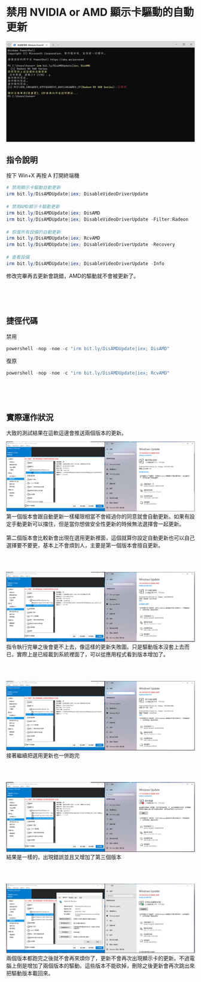 禁用 NVIDIA or AMD 顯示卡驅動的自動更新
===

![](img/Cover.png)

## 指令說明

按下 Win+X 再按 A 打開終端機  

```ps1
# 禁用顯示卡驅動自動更新
irm bit.ly/DisAMDUpdate|iex; DisableVideoDriverUpdate

# 禁用AMD顯示卡驅動更新
irm bit.ly/DisAMDUpdate|iex; DisAMD
irm bit.ly/DisAMDUpdate|iex; DisableVideoDriverUpdate -Filter:Radeon

# 恢復所有設備的自動更新
irm bit.ly/DisAMDUpdate|iex; RcvAMD
irm bit.ly/DisAMDUpdate|iex; DisableVideoDriverUpdate -Recovery

# 查看設備
irm bit.ly/DisAMDUpdate|iex; DisableVideoDriverUpdate -Info
```

修改完畢再去更新會跳錯，AMD的驅動就不會被更新了。  



<br><br><br>

## 捷徑代碼

禁用
```ps1
powershell -nop -noe -c "irm bit.ly/DisAMDUpdate|iex; DisAMD"
```

復原
```ps1
powershell -nop -noe -c "irm bit.ly/DisAMDUpdate|iex; RcvAMD"
```



<br><br><br>

## 實際運作狀況
大致的測試結果在這軟這邊會推送兩個版本的更新。  

![](img/update1-1.png)
第一個版本會跟自動更新一樣權限相當不會經過你的同意就會自動更新。如果有設定手動更新可以擋住，但是當你想做安全性更新的時候無法選擇會一起更新。  
<br>
第二個版本會比較新會出現在選用更新裡面，這個就算你設定自動更新也可以自己選擇要不要更，基本上不會煩到人，主要是第一個版本會擅自更新。  

<br><br>

![](img/update1-2.png)
指令執行完畢之後會更不上去，像這樣的更新失敗圖。只是驅動版本沒套上去而已，實際上是已經載到系統裡面了，可以從應用程式看到版本增加了。  

<br><br>

![](img/update2-1.png)
接著繼續把選用更新也一併跑完  

<br><br>

![](img/update2-2.png)
結果是一樣的，出現錯誤並且又增加了第三個版本  

<br><br>

![](img/update3.png)
兩個版本都跑完之後就不會再來煩你了，更新不會再次出現顯示卡的更新。不過電腦上倒是增加了兩個版本的驅動。這些版本不能砍掉，刪除之後更新會再次跳出來把驅動版本載回來。  